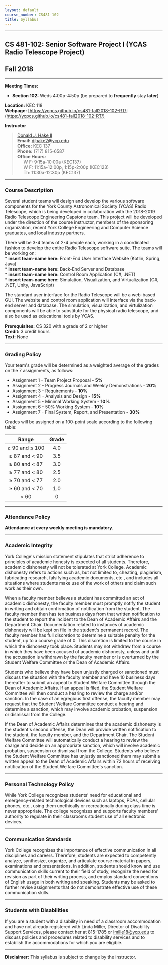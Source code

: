 ```yaml
---
layout: default
course_number: CS481-102
title: Syllabus
---
```


--- --- --- --- --- --- --- --- --- --- --- --- --- --- --- --- --- --- --- --- --- --- --- ---

## CS 481-102: Senior Software Project I (YCAS Radio Telescope Project)

## Fall 2018

--- --- --- --- --- --- --- --- --- --- --- --- --- --- --- --- --- --- --- --- --- --- --- ---



**Meeting Times:**

 - **Section 102:**  Weds     4:00p-4:50p (be prepared to **frequently** stay **later**)<br>
 
**Location:** KEC 118<br>
**Webpage:**  [https://ycpcs.github.io/cs481-fall2018-102-RT/](https://ycpcs.github.io/cs481-fall2018-102-RT/)

**Instructor**

>[Donald J. Hake II](http://faculty.ycp.edu/~djhake2/)<br>
**Email:** <djhake2@ycp.edu><br>
**Office:** KEC 137<br>
**Phone:** (717) 815-6587<br>
**Office Hours:** <br>&nbsp;&nbsp;&nbsp;&nbsp;
W F: 9:15a-10:00a (KEC137) <br>&nbsp;&nbsp;&nbsp;&nbsp;
W F: 11:15a-12:00p, 1:15p-2:00p (KEC123) <br>&nbsp;&nbsp;&nbsp;&nbsp;
Th:  11:30a-12:30p (KEC137)


--- --- --- --- --- --- --- --- --- --- --- --- --- --- --- --- --- --- --- --- --- --- --- ---



### Course Description


Several student teams will design and develop the various software components for the York County Astronomical Society (YCAS) Radio Telescope, which is being developed in collaboration with the 2018-2019 Radio Telescope Engineering Capstone team.  This project will be developed under the direction of the course instructor, members of the sponsoring organization, recent York College Engineering and Computer Science graduates, and local industry partners.

There will be 3-4 teams of 2-4 people each, working in a coordinated fashion to develop the entire Radio Telescope software suite.  The teams will be working on:<br>
	* **insert team-name here:** Front-End User Interface Website (Kotlin, Spring, Java)<br>
	* **insert team-name here:** Back-End Server and Database<br>
	* **insert team-name here:** Control Room Application (C#, .NET)<br>
	* **insert team-name here:** Simulation, Visualization, and Virtualization (C#, .NET, Unity, JavaScript)<br>
	
The standard user interface for the Radio Telescope will be a web-based GUI.  The website and control room application will interface via the back-end server and database.  The simulation, visualization, and virtulization components will be able to substitute for the physical radio telescope, and also be used as educational tools by YCAS.

**Prerequisites:**  CS 320 with a grade of 2 or higher<br>
**Credit:**		3 credit hours<br>
**Text:**  None

--- --- --- --- --- --- --- --- --- --- --- --- --- --- --- --- --- --- --- --- --- --- --- ---



### Grading Policy

Your team's grade will be determined as a weighted average of the grades on the 7 assignments, as follows:

-   Assignment 1 - Team Project Proposal - **5%**
-   Assignment 2 - Progress Journals and Weekly Demonstrations - **20%**
-   Assignment 3 - Requirements - **10%**
-   Assignment 4 - Analysis and Design - **15%**
-   Assignment 5 - Minimal Working System - **10%**
-   Assignment 6 - 50% Working System - **10%**
-   Assignment 7 - Final System, Report, and Presentation - **30%**

Grades will be assigned on a 100-point scale according to the following table:

| Range             |  Grade   |
|:-----------------:|:--------:|
| ≥ 90 and ≤ 100    |   4.0    |
| ≥ 87 and &lt; 90  |   3.5    |
| ≥ 80 and &lt; 87  |   3.0    |
| ≥ 77 and &lt; 80  |   2.5    |
| ≥ 70 and &lt; 77  |   2.0    |
| ≥ 60 and &lt; 70  |   1.0    |
| &lt; 60           |    0     |

--- --- --- --- --- --- --- --- --- --- --- --- --- --- --- --- --- --- --- --- --- --- --- ---



### Attendance Policy

**Attendance at every weekly meeting is mandatory**.

--- --- --- --- --- --- --- --- --- --- --- --- --- --- --- --- --- --- --- --- --- --- --- ---



### Academic Integrity

York College's mission statement stipulates that strict adherence to
principles of academic honesty is expected of all students. Therefore,
academic dishonesty will not be tolerated at York College. Academic
dishonesty refers to actions such as, but not limited to, cheating,
plagiarism, fabricating research, falsifying academic documents, etc.,
and includes all situations where students make use of the work of others
and claim such work as their own.

When a faculty member believes a student has committed an act of academic
dishonesty, the faculty member must promptly notify the student in writing
and obtain confirmation of notification from the student.  The faculty
member then has ten business days from that written notification to
the student to report the incident to the Dean of Academic Affairs and
the Department Chair. Documentation related to instances of academic
dishonesty will be kept on file in the student's permanent record. The
faculty member has full discretion to determine a suitable penalty for
the student, up to a course grade of 0.  This discretion is limited to
the course in which the dishonesty took place.  Students may not withdraw
from a course in which they have been accused of academic dishonesty,
unless and until the accusation is withdrawn by the faculty member or
is overturned by the Student Welfare Committee or the Dean of Academic
Affairs.

Students who believe they have been unjustly charged or sanctioned must
discuss the situation with the faculty member and have 10 business
days thereafter to submit an appeal to Student Welfare Committee
through the Dean of Academic Affairs. If an appeal is filed, the
Student Welfare Committee will then conduct a hearing to review the
charge and/or sanction.  In the case of an egregious first offense, the
faculty member may request that the Student Welfare Committee conduct a
hearing and determine a sanction, which may involve academic probation,
suspension or dismissal from the College.

If the Dean of Academic Affairs determines that the academic dishonesty is
the student's second offense, the Dean will provide written notification
to the student, the faculty member, and the Department Chair. The Student
Welfare Committee will automatically conduct a hearing to review the
charge and decide on an appropriate sanction, which will involve academic
probation, suspension or dismissal from the College. Students who believe
the Student Welfare Committee has unjustly sanctioned them may submit
a written appeal to the Dean of Academic Affairs within 72 hours of
receiving notification of the Student Welfare Committee's sanction.

--- --- --- --- --- --- --- --- --- --- --- --- --- --- --- --- --- --- --- --- --- --- --- ---



### Personal Technology Policy

While York College recognizes students’ need for educational and emergency-related technological devices such as laptops, PDAs, cellular phones, etc., using them unethically or recreationally during class time is never appropriate.  The college recognizes and supports faculty members’ authority to regulate in their classrooms student use of all electronic devices.


--- --- --- --- --- --- --- --- --- --- --- --- --- --- --- --- --- --- --- --- --- --- --- ---



### Communication Standards

York College recognizes the importance of effective communication in all disciplines and careers.  Therefore, students are expected to competently analyze, synthesize, organize, and articulate course material in papers, examinations and presentations.  In addition, students should know and use communication skills current to their field of study, recognize the need for revision as part of their writing process, and employ standard conventions of English usage in both writing and speaking.  Students may be asked to further revise assignments that do not demonstrate effective use of these communication skills.


--- --- --- --- --- --- --- --- --- --- --- --- --- --- --- --- --- --- --- --- --- --- --- ---



### Students with Disabilities

If you are a student with a disability in need of a classroom accommodation and have not already registered with Linda Miller, Director of Disability Support Services, please contact her at 815-1785 or [lmille18@ycp.edu](mailto:lmille18@ycp.edu) to discuss policies and procedures related to disability services and to establish the accommodations for which you are eligible.

--- --- --- --- --- --- --- --- --- --- --- --- --- --- --- --- --- --- --- --- --- --- --- ---




**Disclaimer:**	This syllabus is subject to change by the instructor.
